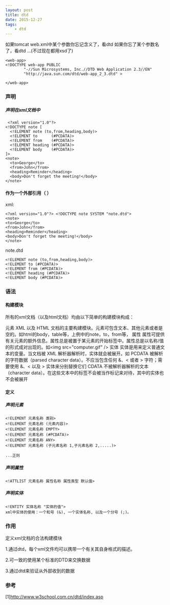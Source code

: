 ```yaml
---
layout: post
title: dtd
date: 2015-12-27
tags:
    - dtd
---
```


如果tomcat web.xml中某个参数你忘记含义了，看dtd
如果你忘了某个参数名了，看dtd
...(不过现在都用xsd了)

    <web-app>
    <!DOCTYPE web-app PUBLIC
            "-//Sun Microsystems, Inc.//DTD Web Application 2.3//EN"
            "http://java.sun.com/dtd/web-app_2_3.dtd" >

    </web-app>

### 声明

##### 声明在xml文档中

     <?xml version="1.0"?>
    <!DOCTYPE note [
      <!ELEMENT note (to,from,heading,body)>
      <!ELEMENT to      (#PCDATA)>
      <!ELEMENT from    (#PCDATA)>
      <!ELEMENT heading (#PCDATA)>
      <!ELEMENT body    (#PCDATA)>
    ]>
    <note>
      <to>George</to>
      <from>John</from>
      <heading>Reminder</heading>
      <body>Don't forget the meeting!</body>
    </note>

#### 作为一个外部引用（<!DOCTYPE 根元素 SYSTEM "文件名"> ）
xml:

    <?xml version="1.0"?> <!DOCTYPE note SYSTEM "note.dtd">
    <note>
    <to>George</to>
    <from>John</from>
    <heading>Reminder</heading>
    <body>Don't forget the meeting!</body>
    </note>

note.dtd

    <!ELEMENT note (to,from,heading,body)>
    <!ELEMENT to (#PCDATA)>
    <!ELEMENT from (#PCDATA)>
    <!ELEMENT heading (#PCDATA)>
    <!ELEMENT body (#PCDATA)>

### 语法

#### 构建模块
所有的xml文档（以及html文档）均由以下简单的构建模块构成：

元素   XML 以及 HTML 文档的主要构建模块。元素可包含文本、其他元素或者是空的。如html的body，table等，上例中的note，to，from等，
属性   属性可提供有关元素的额外信息。属性总是被置于某元素的开始标签中。属性总是以名称/值的形式成对出现的。如\<img src="computer.gif" /\>
实体   实体是用来定义普通文本的变量。当文档被 XML 解析器解析时，实体就会被展开。如
PCDATA  被解析的字符数据（parsed character data）。不应当包含任何 &、< 或者 > 字符；需要使用 &、< 以及 > 实体来分别替换它们
CDATA  不被解析器解析的文本（character data）。在这些文本中的标签不会被当作标记来对待，其中的实体也不会被展开

#### 定义

##### 声明元素

    <!ELEMENT 元素名称 类别>
    <!ELEMENT 元素名称 (元素内容)>
    <!ELEMENT 元素名称 EMPTY>
    <!ELEMENT 元素名称 (#PCDATA)>
    <!ELEMENT 元素名称 ANY>
    <!ELEMENT 元素名称 (子元素名称 1,子元素名称 2,.....)>

    ...正则

##### 声明属性

    <!ATTLIST 元素名称 属性名称 属性类型 默认值>

##### 声明实体

    <!ENTITY 实体名称 "实体的值">
    xml中实体的使用：一个和号 (&), 一个实体名称, 以及一个分号 (;)。

### 作用

定义xml文档的合法构建模块

1.通过dtd，每个xml文件均可以携带一个有关其自身格式的描述。

2.可一致的使用某个标准的DTD来交换数据

3.通过dtd来验证从外部收到的数据

### 参考
[1]<http://www.w3school.com.cn/dtd/index.asp>
